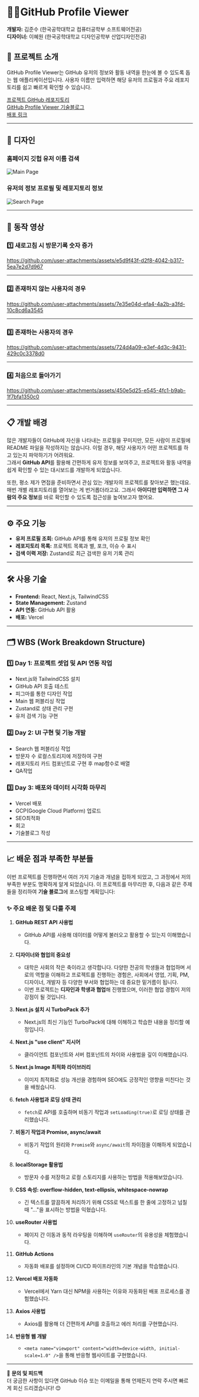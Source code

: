 # 🧑‍💻GitHub Profile Viewer

**개발자:** 김준수 (한국공학대학교 컴퓨터공학부 소프트웨어전공)  
**디자이너:** 이혜원 (한국공학대학교 디자인공학부 산업디자인전공)

## 📝 프로젝트 소개

GitHub Profile Viewer는 GitHub 유저의 정보와 활동 내역을 한눈에 볼 수 있도록 돕는 웹 애플리케이션입니다. 사용자 이름만 입력하면 해당 유저의 프로필과 주요 레포지토리를 쉽고 빠르게 확인할 수 있습니다.

[프로젝트 GitHub 레포지토리](https://github.com/kimjusnu/github_profile_viewer)  
[GitHub Profile Viewer 기술블로그](https://dietisdie.tistory.com/category/%ED%94%84%EB%A1%9C%EC%A0%9D%ED%8A%B8/GitHub%20Profile%20Viewer)  
[배포 링크](https://github-profile-viewer-mu.vercel.app/)

---

## 🎨 디자인

### 홈페이지 깃헙 유저 이름 검색

![Main Page](./public/main.png)

### 유저의 정보 프로필 및 레포지토리 정보

![Search Page](./public/search.png)

---

## 🎥 동작 영상

### 1️⃣ 새로고침 시 방문기록 숫자 증가

https://github.com/user-attachments/assets/e5d9f43f-d2f8-4042-b317-5ea7e2d7d967

---

### 2️⃣ 존재하지 않는 사용자의 경우

https://github.com/user-attachments/assets/7e35e04d-efa4-4a2b-a3fd-10c8cd6a3545

---

### 3️⃣ 존재하는 사용자의 경우

https://github.com/user-attachments/assets/724d4a09-e3ef-4d3c-9431-429c0c3378d0

---

### 4️⃣ 처음으로 돌아가기

https://github.com/user-attachments/assets/450e5d25-e545-4fc1-b9ab-1f7bfa1350c0

---

## 📋 개발 배경

많은 개발자들이 GitHub에 자신을 나타내는 프로필을 꾸미지만, 모든 사람이 프로필에 README 파일을 작성하지는 않습니다. 이럴 경우, 해당 사용자가 어떤 프로젝트를 하고 있는지 파악하기가 어려워요.  
그래서 **GitHub API**를 활용해 간편하게 유저 정보를 보여주고, 프로젝트와 활동 내역을 쉽게 확인할 수 있는 대시보드를 개발하게 되었습니다.

또한, 평소 제가 면접을 준비하면서 관심 있는 개발자의 프로젝트를 찾아보곤 했는데요. 매번 개별 레포지토리를 열어보는 게 번거롭더라고요. 그래서 **아이디만 입력하면 그 사람의 주요 정보**를 바로 확인할 수 있도록 접근성을 높여보고자 했어요.

---

## ⚙️ 주요 기능

- **유저 프로필 조회:** GitHub API를 통해 유저의 프로필 정보 확인
- **레포지토리 목록:** 프로젝트 목록과 별, 포크, 이슈 수 표시
- **검색 이력 저장:** Zustand로 최근 검색한 유저 기록 관리

---

## 🛠 사용 기술

- **Frontend:** React, Next.js, TailwindCSS
- **State Management:** Zustand
- **API 연동:** GitHub API 활용
- **배포:** Vercel

---

## 🗂 WBS (Work Breakdown Structure)

### 1️⃣ Day 1: 프로젝트 셋업 및 API 연동 작업

- Next.js와 TailwindCSS 설치
- GitHub API 호출 테스트
- 피그마를 통한 디자인 작업
- Main 웹 퍼블리싱 작업
- Zustand로 상태 관리 구현
- 유저 검색 기능 구현

### 2️⃣ Day 2: UI 구현 및 기능 개발

- Search 웹 퍼블리싱 작업
- 방문자 수 로컬스토리지에 저장하여 구현
- 레포지토리 카드 컴포넌트로 구현 후 map함수로 배열
- QA작업

### 3️⃣ Day 3: 배포와 데이터 시각화 마무리

- Vercel 배포
- GCP(Google Cloud Platform) 업로드
- SEO최적화
- 회고
- 기술블로그 작성

---

## 📈 배운 점과 부족한 부분들

이번 프로젝트를 진행하면서 여러 가지 기술과 개념을 접하게 되었고, 그 과정에서 저의 부족한 부분도 명확하게 알게 되었습니다. 이 프로젝트를 마무리한 후, 다음과 같은 주제들을 정리하여 **기술 블로그**에 포스팅할 계획입니다:

### ✨ 주요 배운 점 및 다룰 주제

1. **GitHub REST API 사용법**

   - GitHub API를 사용해 데이터를 어떻게 불러오고 활용할 수 있는지 이해했습니다.

2. **디자이너와 협업의 중요성**

   - 대학은 사회의 작은 축이라고 생각합니다. 다양한 전공의 학생들과 협업하며 서로의 역할을 이해하고 프로젝트를 진행하는 경험은, 사회에서 영업, 기획, PM, 디자이너, 개발자 등 다양한 부서와 협업하는 데 중요한 밑거름이 됩니다.
   - 이번 프로젝트는 **디자인과 학생과 협업**해 진행했으며, 이러한 협업 경험이 저의 강점이 될 것입니다.

3. **Next.js 설치 시 TurboPack 추가**

   - Next.js의 최신 기능인 TurboPack에 대해 이해하고 학습한 내용을 정리할 예정입니다.

4. **Next.js "use client" 지시어**

   - 클라이언트 컴포넌트와 서버 컴포넌트의 차이와 사용법을 깊이 이해했습니다.

5. **Next.js Image 최적화 라이브러리**

   - 이미지 최적화로 성능 개선을 경험하며 SEO에도 긍정적인 영향을 미친다는 것을 배웠습니다.

6. **fetch 사용법과 로딩 상태 관리**

   - `fetch`로 API를 호출하며 비동기 작업과 `setLoading(true)`로 로딩 상태를 관리했습니다.

7. **비동기 작업과 Promise, async/await**

   - 비동기 작업의 원리와 `Promise`와 `async/await`의 차이점을 이해하게 되었습니다.

8. **localStorage 활용법**

   - 방문자 수를 저장하고 로컬 스토리지를 사용하는 방법을 적용해보았습니다.

9. **CSS 속성: overflow-hidden, text-ellipsis, whitespace-nowrap**

   - 긴 텍스트를 깔끔하게 처리하기 위해 CSS로 텍스트를 한 줄에 고정하고 넘칠 때 "..."을 표시하는 방법을 익혔습니다.

10. **useRouter 사용법**

    - 페이지 간 이동과 동적 라우팅을 이해하며 `useRouter`의 유용성을 체험했습니다.

11. **GitHub Actions**

    - 자동화 배포를 설정하며 CI/CD 파이프라인의 기본 개념을 학습했습니다.

12. **Vercel 배포 자동화**

    - Vercel에서 Yarn 대신 NPM을 사용하는 이유와 자동화된 배포 프로세스를 경험했습니다.

13. **Axios 사용법**

    - Axios를 활용해 더 간편하게 API를 호출하고 에러 처리를 구현했습니다.

14. **반응형 웹 개발**
    - `<meta name="viewport" content="width=device-width, initial-scale=1.0" />`을 통해 반응형 웹사이트를 구현했습니다.

---

📧 **문의 및 피드백**  
더 궁금한 사항이 있다면 GitHub 이슈 또는 이메일을 통해 언제든지 연락 주시면 빠르게 회신 드리겠습니다! 😊
